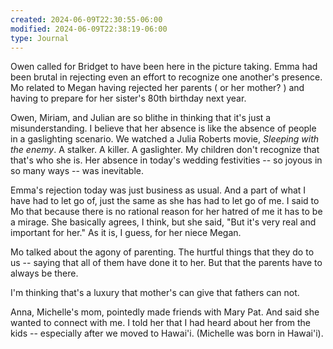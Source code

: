 ```yaml
---
created: 2024-06-09T22:30:55-06:00
modified: 2024-06-09T22:38:19-06:00
type: Journal
---
```


Owen called for Bridget to have been here in the picture taking. Emma had been brutal in rejecting even an effort to recognize one another's presence. Mo related to Megan having rejected her parents ( or her mother? ) and having to prepare for her sister's 80th birthday next year. 

Owen, Miriam, and Julian are so blithe in thinking that it's just a misunderstanding. I believe that her absence is like the absence of people in a gaslighting scenario. We watched a Julia Roberts movie, *Sleeping with the enemy*. A stalker. A killer. A gaslighter. My children don't recognize that that's who she is. Her absence in today's wedding festivities -- so joyous in so many ways -- was inevitable. 

Emma's rejection today was just business as usual. And a part of what I have had to let go of, just the same as she has had to let go of me. I said to Mo that because there is no rational reason for her hatred of me it has to be a mirage. She basically agrees, I think, but she said, "But it's very real and important for her." As it is, I guess, for her niece Megan.

Mo talked about the agony of parenting. The hurtful things that they do to us -- saying that all of them have done it to her. But that the parents have to always be there.

I'm thinking that's a luxury that mother's can give that fathers can not.

Anna, Michelle's mom, pointedly made friends with Mary Pat. And said she wanted to connect with me. I told her that I had heard about her from the kids -- especially after we moved to Hawai'i. (Michelle was born in Hawai'i).
